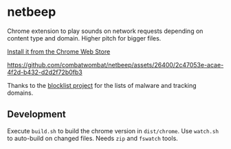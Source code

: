 # netbeep
Chrome extension to play sounds on network requests depending on content type and domain. Higher pitch for bigger files.

[Install it from the Chrome Web Store](https://chromewebstore.google.com/detail/netbeep/hcgpboeddcgldkgimfmcnfloonkccfmi)

https://github.com/combatwombat/netbeep/assets/26400/2c47053e-acae-4f2d-b432-d2d2f72b0fb3

Thanks to the [blocklist project](https://github.com/blocklistproject/Lists) for the lists of malware and tracking domains.

## Development

Execute `build.sh` to build the chrome version in `dist/chrome`. Use `watch.sh` to auto-build on changed files. Needs `zip` and `fswatch` tools.
